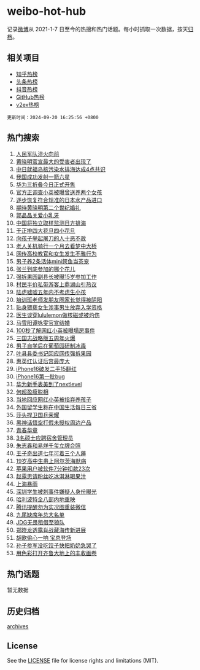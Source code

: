 # weibo-hot-hub

记录[微博](https://www.weibo.com)从 2021-1-7 日至今的热搜和热门话题。每小时抓取一次数据，按天[归档](archives)。

## 相关项目

- [知乎热榜](https://github.com/snaildev/zhihu-hot-hub)
- [头条热榜](https://github.com/snaildev/toutiao-hot-hub)
- [抖音热榜](https://github.com/snaildev/douyin-hot-hub)
- [GitHub热榜](https://github.com/snaildev/github-hot-hub)
- [v2ex热榜](https://github.com/snaildev/v2ex-hot-hub)


`更新时间：2024-09-20 16:25:56 +0800`

## 热门搜索

1. [人民军队淬火向前](https://m.weibo.cn/search?containerid=100103type%3D1%26t%3D10%26q%3D%23%E4%BA%BA%E6%B0%91%E5%86%9B%E9%98%9F%E6%B7%AC%E7%81%AB%E5%90%91%E5%89%8D%23&stream_entry_id=51&isnewpage=1&extparam=seat%3D1%26pos%3D0%26q%3D%2523%25E4%25BA%25BA%25E6%25B0%2591%25E5%2586%259B%25E9%2598%259F%25E6%25B7%25AC%25E7%2581%25AB%25E5%2590%2591%25E5%2589%258D%2523%26cate%3D10103%26dgr%3D0%26c_type%3D51%26filter_type%3Drealtimehot%26stream_entry_id%3D51%26display_time%3D1726820755%26pre_seqid%3D172682075542301235374105)
1. [黄晓明官宣最大的受害者出现了](https://m.weibo.cn/search?containerid=100103type%3D1%26t%3D10%26q%3D%E9%BB%84%E6%99%93%E6%98%8E%E5%AE%98%E5%AE%A3%E6%9C%80%E5%A4%A7%E7%9A%84%E5%8F%97%E5%AE%B3%E8%80%85%E5%87%BA%E7%8E%B0%E4%BA%86&stream_entry_id=31&isnewpage=1&extparam=seat%3D1%26lcate%3D5001%26filter_type%3Drealtimehot%26stream_entry_id%3D31%26c_type%3D31%26band_rank%3D1%26q%3D%25E9%25BB%2584%25E6%2599%2593%25E6%2598%258E%25E5%25AE%2598%25E5%25AE%25A3%25E6%259C%2580%25E5%25A4%25A7%25E7%259A%2584%25E5%258F%2597%25E5%25AE%25B3%25E8%2580%2585%25E5%2587%25BA%25E7%258E%25B0%25E4%25BA%2586%26dgr%3D0%26realpos%3D1%26pos%3D0%26cate%3D5001%26flag%3D2%26display_time%3D1726820755%26pre_seqid%3D172682075542301235374105)
1. [中日就福岛核污染水排海达成4点共识](https://m.weibo.cn/search?containerid=100103type%3D1%26t%3D10%26q%3D%23%E4%B8%AD%E6%97%A5%E5%B0%B1%E7%A6%8F%E5%B2%9B%E6%A0%B8%E6%B1%A1%E6%9F%93%E6%B0%B4%E6%8E%92%E6%B5%B7%E8%BE%BE%E6%88%904%E7%82%B9%E5%85%B1%E8%AF%86%23&stream_entry_id=31&isnewpage=1&extparam=seat%3D1%26lcate%3D5001%26filter_type%3Drealtimehot%26stream_entry_id%3D31%26c_type%3D31%26band_rank%3D2%26q%3D%2523%25E4%25B8%25AD%25E6%2597%25A5%25E5%25B0%25B1%25E7%25A6%258F%25E5%25B2%259B%25E6%25A0%25B8%25E6%25B1%25A1%25E6%259F%2593%25E6%25B0%25B4%25E6%258E%2592%25E6%25B5%25B7%25E8%25BE%25BE%25E6%2588%25904%25E7%2582%25B9%25E5%2585%25B1%25E8%25AF%2586%2523%26dgr%3D0%26realpos%3D2%26pos%3D1%26cate%3D5001%26flag%3D1%26display_time%3D1726820755%26pre_seqid%3D172682075542301235374105)
1. [我国成功发射一箭六星](https://m.weibo.cn/search?containerid=100103type%3D1%26t%3D10%26q%3D%23%E6%88%91%E5%9B%BD%E6%88%90%E5%8A%9F%E5%8F%91%E5%B0%84%E4%B8%80%E7%AE%AD%E5%85%AD%E6%98%9F%23&stream_entry_id=31&isnewpage=1&extparam=seat%3D1%26lcate%3D5001%26filter_type%3Drealtimehot%26stream_entry_id%3D31%26c_type%3D31%26band_rank%3D3%26q%3D%2523%25E6%2588%2591%25E5%259B%25BD%25E6%2588%2590%25E5%258A%259F%25E5%258F%2591%25E5%25B0%2584%25E4%25B8%2580%25E7%25AE%25AD%25E5%2585%25AD%25E6%2598%259F%2523%26dgr%3D0%26realpos%3D3%26pos%3D2%26cate%3D5001%26flag%3D0%26display_time%3D1726820755%26pre_seqid%3D172682075542301235374105)
1. [华为三折叠今日正式开售](https://m.weibo.cn/search?containerid=100103type%3D1%26t%3D10%26q%3D%23%E5%8D%8E%E4%B8%BA%E4%B8%89%E6%8A%98%E5%8F%A0%E4%BB%8A%E6%97%A5%E6%AD%A3%E5%BC%8F%E5%BC%80%E5%94%AE%23&stream_entry_id=31&isnewpage=1&extparam=seat%3D1%26c_type%3D31%26lcate%3D5001%26filter_type%3Drealtimehot%26dgr%3D0%26pos%3D3%26band_rank%3D4%26q%3D%2523%25E5%258D%258E%25E4%25B8%25BA%25E4%25B8%2589%25E6%258A%2598%25E5%258F%25A0%25E4%25BB%258A%25E6%2597%25A5%25E6%25AD%25A3%25E5%25BC%258F%25E5%25BC%2580%25E5%2594%25AE%2523%26cate%3D5001%26is_ad_pos%3D1%26adid%3D255864%26topic_ad%3D1%26stream_entry_id%3D31%26display_time%3D1726820755%26pre_seqid%3D172682075542301235374105)
1. [官方正调查小英被曝曾送养两个女孩](https://m.weibo.cn/search?containerid=100103type%3D1%26t%3D10%26q%3D%23%E5%AE%98%E6%96%B9%E6%AD%A3%E8%B0%83%E6%9F%A5%E5%B0%8F%E8%8B%B1%E8%A2%AB%E6%9B%9D%E6%9B%BE%E9%80%81%E5%85%BB%E4%B8%A4%E4%B8%AA%E5%A5%B3%E5%AD%A9%23&stream_entry_id=31&isnewpage=1&extparam=seat%3D1%26lcate%3D5001%26filter_type%3Drealtimehot%26stream_entry_id%3D31%26c_type%3D31%26band_rank%3D4%26q%3D%2523%25E5%25AE%2598%25E6%2596%25B9%25E6%25AD%25A3%25E8%25B0%2583%25E6%259F%25A5%25E5%25B0%258F%25E8%258B%25B1%25E8%25A2%25AB%25E6%259B%259D%25E6%259B%25BE%25E9%2580%2581%25E5%2585%25BB%25E4%25B8%25A4%25E4%25B8%25AA%25E5%25A5%25B3%25E5%25AD%25A9%2523%26dgr%3D0%26realpos%3D4%26pos%3D4%26cate%3D5001%26flag%3D1%26display_time%3D1726820755%26pre_seqid%3D172682075542301235374105)
1. [逐步恢复符合规准的日本水产品进口](https://m.weibo.cn/search?containerid=100103type%3D1%26t%3D10%26q%3D%23%E9%80%90%E6%AD%A5%E6%81%A2%E5%A4%8D%E7%AC%A6%E5%90%88%E8%A7%84%E5%87%86%E7%9A%84%E6%97%A5%E6%9C%AC%E6%B0%B4%E4%BA%A7%E5%93%81%E8%BF%9B%E5%8F%A3%23&stream_entry_id=31&isnewpage=1&extparam=seat%3D1%26lcate%3D5001%26filter_type%3Drealtimehot%26stream_entry_id%3D31%26c_type%3D31%26band_rank%3D5%26q%3D%2523%25E9%2580%2590%25E6%25AD%25A5%25E6%2581%25A2%25E5%25A4%258D%25E7%25AC%25A6%25E5%2590%2588%25E8%25A7%2584%25E5%2587%2586%25E7%259A%2584%25E6%2597%25A5%25E6%259C%25AC%25E6%25B0%25B4%25E4%25BA%25A7%25E5%2593%2581%25E8%25BF%259B%25E5%258F%25A3%2523%26dgr%3D0%26realpos%3D5%26pos%3D5%26cate%3D5001%26flag%3D1%26display_time%3D1726820755%26pre_seqid%3D172682075542301235374105)
1. [期待黄晓明第二个世纪婚礼](https://m.weibo.cn/search?containerid=100103type%3D1%26t%3D10%26q%3D%E6%9C%9F%E5%BE%85%E9%BB%84%E6%99%93%E6%98%8E%E7%AC%AC%E4%BA%8C%E4%B8%AA%E4%B8%96%E7%BA%AA%E5%A9%9A%E7%A4%BC&stream_entry_id=31&isnewpage=1&extparam=seat%3D1%26lcate%3D5001%26filter_type%3Drealtimehot%26stream_entry_id%3D31%26c_type%3D31%26band_rank%3D6%26q%3D%25E6%259C%259F%25E5%25BE%2585%25E9%25BB%2584%25E6%2599%2593%25E6%2598%258E%25E7%25AC%25AC%25E4%25BA%258C%25E4%25B8%25AA%25E4%25B8%2596%25E7%25BA%25AA%25E5%25A9%259A%25E7%25A4%25BC%26dgr%3D0%26realpos%3D6%26pos%3D6%26cate%3D5001%26flag%3D2%26display_time%3D1726820755%26pre_seqid%3D172682075542301235374105)
1. [郭晶晶关爱小乳牙](https://m.weibo.cn/search?containerid=100103type%3D1%26t%3D10%26q%3D%23%E9%83%AD%E6%99%B6%E6%99%B6%E5%85%B3%E7%88%B1%E5%B0%8F%E4%B9%B3%E7%89%99%23&stream_entry_id=31&isnewpage=1&extparam=seat%3D1%26c_type%3D31%26lcate%3D5001%26filter_type%3Drealtimehot%26dgr%3D0%26pos%3D7%26band_rank%3D7%26q%3D%2523%25E9%2583%25AD%25E6%2599%25B6%25E6%2599%25B6%25E5%2585%25B3%25E7%2588%25B1%25E5%25B0%258F%25E4%25B9%25B3%25E7%2589%2599%2523%26cate%3D5001%26is_ad_pos%3D1%26adid%3D255869%26topic_ad%3D1%26stream_entry_id%3D31%26display_time%3D1726820755%26pre_seqid%3D172682075542301235374105)
1. [中国将独立取样监测日方排海](https://m.weibo.cn/search?containerid=100103type%3D1%26t%3D10%26q%3D%23%E4%B8%AD%E5%9B%BD%E5%B0%86%E7%8B%AC%E7%AB%8B%E5%8F%96%E6%A0%B7%E7%9B%91%E6%B5%8B%E6%97%A5%E6%96%B9%E6%8E%92%E6%B5%B7%23&stream_entry_id=31&isnewpage=1&extparam=seat%3D1%26lcate%3D5001%26filter_type%3Drealtimehot%26stream_entry_id%3D31%26c_type%3D31%26band_rank%3D7%26q%3D%2523%25E4%25B8%25AD%25E5%259B%25BD%25E5%25B0%2586%25E7%258B%25AC%25E7%25AB%258B%25E5%258F%2596%25E6%25A0%25B7%25E7%259B%2591%25E6%25B5%258B%25E6%2597%25A5%25E6%2596%25B9%25E6%258E%2592%25E6%25B5%25B7%2523%26dgr%3D0%26realpos%3D7%26pos%3D8%26cate%3D5001%26flag%3D1%26display_time%3D1726820755%26pre_seqid%3D172682075542301235374105)
1. [于正排四大花旦四小花旦](https://m.weibo.cn/search?containerid=100103type%3D1%26t%3D10%26q%3D%23%E4%BA%8E%E6%AD%A3%E6%8E%92%E5%9B%9B%E5%A4%A7%E8%8A%B1%E6%97%A6%E5%9B%9B%E5%B0%8F%E8%8A%B1%E6%97%A6%23&stream_entry_id=31&isnewpage=1&extparam=seat%3D1%26lcate%3D5001%26filter_type%3Drealtimehot%26stream_entry_id%3D31%26c_type%3D31%26band_rank%3D8%26q%3D%2523%25E4%25BA%258E%25E6%25AD%25A3%25E6%258E%2592%25E5%259B%259B%25E5%25A4%25A7%25E8%258A%25B1%25E6%2597%25A6%25E5%259B%259B%25E5%25B0%258F%25E8%258A%25B1%25E6%2597%25A6%2523%26dgr%3D0%26realpos%3D8%26pos%3D9%26cate%3D5001%26flag%3D1%26display_time%3D1726820755%26pre_seqid%3D172682075542301235374105)
1. [向孩子举起屠刀的人十恶不赦](https://m.weibo.cn/search?containerid=100103type%3D1%26t%3D10%26q%3D%23%E5%90%91%E5%AD%A9%E5%AD%90%E4%B8%BE%E8%B5%B7%E5%B1%A0%E5%88%80%E7%9A%84%E4%BA%BA%E5%8D%81%E6%81%B6%E4%B8%8D%E8%B5%A6%23&stream_entry_id=31&isnewpage=1&extparam=seat%3D1%26lcate%3D5001%26filter_type%3Drealtimehot%26stream_entry_id%3D31%26c_type%3D31%26band_rank%3D9%26q%3D%2523%25E5%2590%2591%25E5%25AD%25A9%25E5%25AD%2590%25E4%25B8%25BE%25E8%25B5%25B7%25E5%25B1%25A0%25E5%2588%2580%25E7%259A%2584%25E4%25BA%25BA%25E5%258D%2581%25E6%2581%25B6%25E4%25B8%258D%25E8%25B5%25A6%2523%26dgr%3D0%26realpos%3D9%26pos%3D10%26cate%3D5001%26flag%3D0%26display_time%3D1726820755%26pre_seqid%3D172682075542301235374105)
1. [老人关机骑行一个月去看梦中大桥](https://m.weibo.cn/search?containerid=100103type%3D1%26t%3D10%26q%3D%23%E8%80%81%E4%BA%BA%E5%85%B3%E6%9C%BA%E9%AA%91%E8%A1%8C%E4%B8%80%E4%B8%AA%E6%9C%88%E5%8E%BB%E7%9C%8B%E6%A2%A6%E4%B8%AD%E5%A4%A7%E6%A1%A5%23&stream_entry_id=31&isnewpage=1&extparam=seat%3D1%26lcate%3D5001%26filter_type%3Drealtimehot%26stream_entry_id%3D31%26c_type%3D31%26band_rank%3D10%26q%3D%2523%25E8%2580%2581%25E4%25BA%25BA%25E5%2585%25B3%25E6%259C%25BA%25E9%25AA%2591%25E8%25A1%258C%25E4%25B8%2580%25E4%25B8%25AA%25E6%259C%2588%25E5%258E%25BB%25E7%259C%258B%25E6%25A2%25A6%25E4%25B8%25AD%25E5%25A4%25A7%25E6%25A1%25A5%2523%26dgr%3D0%26realpos%3D10%26pos%3D11%26cate%3D5001%26flag%3D1%26display_time%3D1726820755%26pre_seqid%3D172682075542301235374105)
1. [网传高校教官和女生发生不雅行为](https://m.weibo.cn/search?containerid=100103type%3D1%26t%3D10%26q%3D%23%E7%BD%91%E4%BC%A0%E9%AB%98%E6%A0%A1%E6%95%99%E5%AE%98%E5%92%8C%E5%A5%B3%E7%94%9F%E5%8F%91%E7%94%9F%E4%B8%8D%E9%9B%85%E8%A1%8C%E4%B8%BA%23&stream_entry_id=31&isnewpage=1&extparam=seat%3D1%26lcate%3D5001%26filter_type%3Drealtimehot%26stream_entry_id%3D31%26c_type%3D31%26band_rank%3D11%26q%3D%2523%25E7%25BD%2591%25E4%25BC%25A0%25E9%25AB%2598%25E6%25A0%25A1%25E6%2595%2599%25E5%25AE%2598%25E5%2592%258C%25E5%25A5%25B3%25E7%2594%259F%25E5%258F%2591%25E7%2594%259F%25E4%25B8%258D%25E9%259B%2585%25E8%25A1%258C%25E4%25B8%25BA%2523%26dgr%3D0%26realpos%3D11%26pos%3D12%26cate%3D5001%26flag%3D0%26display_time%3D1726820755%26pre_seqid%3D172682075542301235374105)
1. [男子养2条活体mini鳄鱼当茶宠](https://m.weibo.cn/search?containerid=100103type%3D1%26t%3D10%26q%3D%23%E7%94%B7%E5%AD%90%E5%85%BB2%E6%9D%A1%E6%B4%BB%E4%BD%93mini%E9%B3%84%E9%B1%BC%E5%BD%93%E8%8C%B6%E5%AE%A0%23&stream_entry_id=31&isnewpage=1&extparam=seat%3D1%26lcate%3D5001%26filter_type%3Drealtimehot%26stream_entry_id%3D31%26c_type%3D31%26band_rank%3D12%26q%3D%2523%25E7%2594%25B7%25E5%25AD%2590%25E5%2585%25BB2%25E6%259D%25A1%25E6%25B4%25BB%25E4%25BD%2593mini%25E9%25B3%2584%25E9%25B1%25BC%25E5%25BD%2593%25E8%258C%25B6%25E5%25AE%25A0%2523%26dgr%3D0%26realpos%3D12%26pos%3D13%26cate%3D5001%26flag%3D0%26display_time%3D1726820755%26pre_seqid%3D172682075542301235374105)
1. [张兰到底参加的哪个花儿](https://m.weibo.cn/search?containerid=100103type%3D1%26t%3D10%26q%3D%E5%BC%A0%E5%85%B0%E5%88%B0%E5%BA%95%E5%8F%82%E5%8A%A0%E7%9A%84%E5%93%AA%E4%B8%AA%E8%8A%B1%E5%84%BF&stream_entry_id=31&isnewpage=1&extparam=seat%3D1%26lcate%3D5001%26filter_type%3Drealtimehot%26stream_entry_id%3D31%26c_type%3D31%26band_rank%3D13%26q%3D%25E5%25BC%25A0%25E5%2585%25B0%25E5%2588%25B0%25E5%25BA%2595%25E5%258F%2582%25E5%258A%25A0%25E7%259A%2584%25E5%2593%25AA%25E4%25B8%25AA%25E8%258A%25B1%25E5%2584%25BF%26dgr%3D0%26realpos%3D13%26pos%3D14%26cate%3D5001%26flag%3D1%26display_time%3D1726820755%26pre_seqid%3D172682075542301235374105)
1. [强拆果园副县长被曝15岁参加工作](https://m.weibo.cn/search?containerid=100103type%3D1%26t%3D10%26q%3D%23%E5%BC%BA%E6%8B%86%E6%9E%9C%E5%9B%AD%E5%89%AF%E5%8E%BF%E9%95%BF%E8%A2%AB%E6%9B%9D15%E5%B2%81%E5%8F%82%E5%8A%A0%E5%B7%A5%E4%BD%9C%23&stream_entry_id=31&isnewpage=1&extparam=seat%3D1%26lcate%3D5001%26filter_type%3Drealtimehot%26stream_entry_id%3D31%26c_type%3D31%26band_rank%3D14%26q%3D%2523%25E5%25BC%25BA%25E6%258B%2586%25E6%259E%259C%25E5%259B%25AD%25E5%2589%25AF%25E5%258E%25BF%25E9%2595%25BF%25E8%25A2%25AB%25E6%259B%259D15%25E5%25B2%2581%25E5%258F%2582%25E5%258A%25A0%25E5%25B7%25A5%25E4%25BD%259C%2523%26dgr%3D0%26realpos%3D14%26pos%3D15%26cate%3D5001%26flag%3D0%26display_time%3D1726820755%26pre_seqid%3D172682075542301235374105)
1. [村民半价私带游客上鼎湖山引热议](https://m.weibo.cn/search?containerid=100103type%3D1%26t%3D10%26q%3D%23%E6%9D%91%E6%B0%91%E5%8D%8A%E4%BB%B7%E7%A7%81%E5%B8%A6%E6%B8%B8%E5%AE%A2%E4%B8%8A%E9%BC%8E%E6%B9%96%E5%B1%B1%E5%BC%95%E7%83%AD%E8%AE%AE%23&stream_entry_id=31&isnewpage=1&extparam=seat%3D1%26lcate%3D5001%26filter_type%3Drealtimehot%26stream_entry_id%3D31%26c_type%3D31%26band_rank%3D15%26q%3D%2523%25E6%259D%2591%25E6%25B0%2591%25E5%258D%258A%25E4%25BB%25B7%25E7%25A7%2581%25E5%25B8%25A6%25E6%25B8%25B8%25E5%25AE%25A2%25E4%25B8%258A%25E9%25BC%258E%25E6%25B9%2596%25E5%25B1%25B1%25E5%25BC%2595%25E7%2583%25AD%25E8%25AE%25AE%2523%26dgr%3D0%26realpos%3D15%26pos%3D16%26cate%3D5001%26flag%3D1%26display_time%3D1726820755%26pre_seqid%3D172682075542301235374105)
1. [陆虎嘘嘘五年内不考虑生小孩](https://m.weibo.cn/search?containerid=100103type%3D1%26t%3D10%26q%3D%E9%99%86%E8%99%8E%E5%98%98%E5%98%98%E4%BA%94%E5%B9%B4%E5%86%85%E4%B8%8D%E8%80%83%E8%99%91%E7%94%9F%E5%B0%8F%E5%AD%A9&stream_entry_id=31&isnewpage=1&extparam=seat%3D1%26lcate%3D5001%26filter_type%3Drealtimehot%26stream_entry_id%3D31%26c_type%3D31%26band_rank%3D16%26q%3D%25E9%2599%2586%25E8%2599%258E%25E5%2598%2598%25E5%2598%2598%25E4%25BA%2594%25E5%25B9%25B4%25E5%2586%2585%25E4%25B8%258D%25E8%2580%2583%25E8%2599%2591%25E7%2594%259F%25E5%25B0%258F%25E5%25AD%25A9%26dgr%3D0%26realpos%3D16%26pos%3D17%26cate%3D5001%26flag%3D0%26display_time%3D1726820755%26pre_seqid%3D172682075542301235374105)
1. [培训班老师发朋友圈家长觉得被阴阳](https://m.weibo.cn/search?containerid=100103type%3D1%26t%3D10%26q%3D%23%E5%9F%B9%E8%AE%AD%E7%8F%AD%E8%80%81%E5%B8%88%E5%8F%91%E6%9C%8B%E5%8F%8B%E5%9C%88%E5%AE%B6%E9%95%BF%E8%A7%89%E5%BE%97%E8%A2%AB%E9%98%B4%E9%98%B3%23&stream_entry_id=31&isnewpage=1&extparam=seat%3D1%26lcate%3D5001%26filter_type%3Drealtimehot%26stream_entry_id%3D31%26c_type%3D31%26band_rank%3D17%26q%3D%2523%25E5%259F%25B9%25E8%25AE%25AD%25E7%258F%25AD%25E8%2580%2581%25E5%25B8%2588%25E5%258F%2591%25E6%259C%258B%25E5%258F%258B%25E5%259C%2588%25E5%25AE%25B6%25E9%2595%25BF%25E8%25A7%2589%25E5%25BE%2597%25E8%25A2%25AB%25E9%2598%25B4%25E9%2598%25B3%2523%26dgr%3D0%26realpos%3D17%26pos%3D18%26cate%3D5001%26flag%3D0%26display_time%3D1726820755%26pre_seqid%3D172682075542301235374105)
1. [贴身猥亵女生涉事男生放弃入学资格](https://m.weibo.cn/search?containerid=100103type%3D1%26t%3D10%26q%3D%23%E8%B4%B4%E8%BA%AB%E7%8C%A5%E4%BA%B5%E5%A5%B3%E7%94%9F%E6%B6%89%E4%BA%8B%E7%94%B7%E7%94%9F%E6%94%BE%E5%BC%83%E5%85%A5%E5%AD%A6%E8%B5%84%E6%A0%BC%23&stream_entry_id=31&isnewpage=1&extparam=seat%3D1%26lcate%3D5001%26filter_type%3Drealtimehot%26stream_entry_id%3D31%26c_type%3D31%26band_rank%3D18%26q%3D%2523%25E8%25B4%25B4%25E8%25BA%25AB%25E7%258C%25A5%25E4%25BA%25B5%25E5%25A5%25B3%25E7%2594%259F%25E6%25B6%2589%25E4%25BA%258B%25E7%2594%25B7%25E7%2594%259F%25E6%2594%25BE%25E5%25BC%2583%25E5%2585%25A5%25E5%25AD%25A6%25E8%25B5%2584%25E6%25A0%25BC%2523%26dgr%3D0%26realpos%3D18%26pos%3D19%26cate%3D5001%26flag%3D1%26display_time%3D1726820755%26pre_seqid%3D172682075542301235374105)
1. [医生谈穿lululemon做核磁或被灼伤](https://m.weibo.cn/search?containerid=100103type%3D1%26t%3D10%26q%3D%23%E5%8C%BB%E7%94%9F%E8%B0%88%E7%A9%BFlululemon%E5%81%9A%E6%A0%B8%E7%A3%81%E6%88%96%E8%A2%AB%E7%81%BC%E4%BC%A4%23&stream_entry_id=31&isnewpage=1&extparam=seat%3D1%26lcate%3D5001%26filter_type%3Drealtimehot%26stream_entry_id%3D31%26c_type%3D31%26band_rank%3D19%26q%3D%2523%25E5%258C%25BB%25E7%2594%259F%25E8%25B0%2588%25E7%25A9%25BFlululemon%25E5%2581%259A%25E6%25A0%25B8%25E7%25A3%2581%25E6%2588%2596%25E8%25A2%25AB%25E7%2581%25BC%25E4%25BC%25A4%2523%26dgr%3D0%26realpos%3D19%26pos%3D20%26cate%3D5001%26flag%3D1%26display_time%3D1726820755%26pre_seqid%3D172682075542301235374105)
1. [马雪阳谭咏雯官宣结婚](https://m.weibo.cn/search?containerid=100103type%3D1%26t%3D10%26q%3D%23%E9%A9%AC%E9%9B%AA%E9%98%B3%E8%B0%AD%E5%92%8F%E9%9B%AF%E5%AE%98%E5%AE%A3%E7%BB%93%E5%A9%9A%23&stream_entry_id=31&isnewpage=1&extparam=seat%3D1%26lcate%3D5001%26filter_type%3Drealtimehot%26stream_entry_id%3D31%26c_type%3D31%26band_rank%3D20%26q%3D%2523%25E9%25A9%25AC%25E9%259B%25AA%25E9%2598%25B3%25E8%25B0%25AD%25E5%2592%258F%25E9%259B%25AF%25E5%25AE%2598%25E5%25AE%25A3%25E7%25BB%2593%25E5%25A9%259A%2523%26dgr%3D0%26realpos%3D20%26pos%3D21%26cate%3D5001%26flag%3D0%26display_time%3D1726820755%26pre_seqid%3D172682075542301235374105)
1. [100秒了解网红小英被曝塌房事件](https://m.weibo.cn/search?containerid=100103type%3D1%26t%3D10%26q%3D%23100%E7%A7%92%E4%BA%86%E8%A7%A3%E7%BD%91%E7%BA%A2%E5%B0%8F%E8%8B%B1%E8%A2%AB%E6%9B%9D%E5%A1%8C%E6%88%BF%E4%BA%8B%E4%BB%B6%23&stream_entry_id=31&isnewpage=1&extparam=seat%3D1%26lcate%3D5001%26filter_type%3Drealtimehot%26stream_entry_id%3D31%26c_type%3D31%26band_rank%3D21%26q%3D%2523100%25E7%25A7%2592%25E4%25BA%2586%25E8%25A7%25A3%25E7%25BD%2591%25E7%25BA%25A2%25E5%25B0%258F%25E8%258B%25B1%25E8%25A2%25AB%25E6%259B%259D%25E5%25A1%258C%25E6%2588%25BF%25E4%25BA%258B%25E4%25BB%25B6%2523%26dgr%3D0%26realpos%3D21%26pos%3D22%26cate%3D5001%26flag%3D0%26display_time%3D1726820755%26pre_seqid%3D172682075542301235374105)
1. [三国志战略版五周年火爆](https://m.weibo.cn/search?containerid=100103type%3D1%26t%3D10%26q%3D%23%E4%B8%89%E5%9B%BD%E5%BF%97%E6%88%98%E7%95%A5%E7%89%88%E4%BA%94%E5%91%A8%E5%B9%B4%E7%81%AB%E7%88%86%23&stream_entry_id=31&isnewpage=1&extparam=seat%3D1%26stream_entry_id%3D31%26lcate%3D5001%26filter_type%3Drealtimehot%26realpos%3D22%26c_type%3D31%26band_rank%3D22%26q%3D%2523%25E4%25B8%2589%25E5%259B%25BD%25E5%25BF%2597%25E6%2588%2598%25E7%2595%25A5%25E7%2589%2588%25E4%25BA%2594%25E5%2591%25A8%25E5%25B9%25B4%25E7%2581%25AB%25E7%2588%2586%2523%26dgr%3D0%26pos%3D23%26adid%3D255347%26cate%3D5001%26flag%3D0%26display_time%3D1726820755%26pre_seqid%3D172682075542301235374105)
1. [男子自学后在葡萄园研制冰毒](https://m.weibo.cn/search?containerid=100103type%3D1%26t%3D10%26q%3D%23%E7%94%B7%E5%AD%90%E8%87%AA%E5%AD%A6%E5%90%8E%E5%9C%A8%E8%91%A1%E8%90%84%E5%9B%AD%E7%A0%94%E5%88%B6%E5%86%B0%E6%AF%92%23&stream_entry_id=31&isnewpage=1&extparam=seat%3D1%26lcate%3D5001%26filter_type%3Drealtimehot%26stream_entry_id%3D31%26c_type%3D31%26band_rank%3D23%26q%3D%2523%25E7%2594%25B7%25E5%25AD%2590%25E8%2587%25AA%25E5%25AD%25A6%25E5%2590%258E%25E5%259C%25A8%25E8%2591%25A1%25E8%2590%2584%25E5%259B%25AD%25E7%25A0%2594%25E5%2588%25B6%25E5%2586%25B0%25E6%25AF%2592%2523%26dgr%3D0%26realpos%3D23%26pos%3D24%26cate%3D5001%26flag%3D0%26display_time%3D1726820755%26pre_seqid%3D172682075542301235374105)
1. [叶县县委书记回应网传强拆果园](https://m.weibo.cn/search?containerid=100103type%3D1%26t%3D10%26q%3D%23%E5%8F%B6%E5%8E%BF%E5%8E%BF%E5%A7%94%E4%B9%A6%E8%AE%B0%E5%9B%9E%E5%BA%94%E7%BD%91%E4%BC%A0%E5%BC%BA%E6%8B%86%E6%9E%9C%E5%9B%AD%23&stream_entry_id=31&isnewpage=1&extparam=seat%3D1%26lcate%3D5001%26filter_type%3Drealtimehot%26stream_entry_id%3D31%26c_type%3D31%26band_rank%3D24%26q%3D%2523%25E5%258F%25B6%25E5%258E%25BF%25E5%258E%25BF%25E5%25A7%2594%25E4%25B9%25A6%25E8%25AE%25B0%25E5%259B%259E%25E5%25BA%2594%25E7%25BD%2591%25E4%25BC%25A0%25E5%25BC%25BA%25E6%258B%2586%25E6%259E%259C%25E5%259B%25AD%2523%26dgr%3D0%26realpos%3D24%26pos%3D25%26cate%3D5001%26flag%3D1%26display_time%3D1726820755%26pre_seqid%3D172682075542301235374105)
1. [惠英红认证后宫最庞大](https://m.weibo.cn/search?containerid=100103type%3D1%26t%3D10%26q%3D%23%E6%83%A0%E8%8B%B1%E7%BA%A2%E8%AE%A4%E8%AF%81%E5%90%8E%E5%AE%AB%E6%9C%80%E5%BA%9E%E5%A4%A7%23&stream_entry_id=31&isnewpage=1&extparam=seat%3D1%26lcate%3D5001%26filter_type%3Drealtimehot%26stream_entry_id%3D31%26c_type%3D31%26band_rank%3D25%26q%3D%2523%25E6%2583%25A0%25E8%258B%25B1%25E7%25BA%25A2%25E8%25AE%25A4%25E8%25AF%2581%25E5%2590%258E%25E5%25AE%25AB%25E6%259C%2580%25E5%25BA%259E%25E5%25A4%25A7%2523%26dgr%3D0%26realpos%3D25%26pos%3D26%26cate%3D5001%26flag%3D1%26display_time%3D1726820755%26pre_seqid%3D172682075542301235374105)
1. [iPhone16破发二手15翻红](https://m.weibo.cn/search?containerid=100103type%3D1%26t%3D10%26q%3D%23iPhone16%E7%A0%B4%E5%8F%91%E4%BA%8C%E6%89%8B15%E7%BF%BB%E7%BA%A2%23&stream_entry_id=31&isnewpage=1&extparam=seat%3D1%26lcate%3D5001%26filter_type%3Drealtimehot%26stream_entry_id%3D31%26c_type%3D31%26band_rank%3D26%26q%3D%2523iPhone16%25E7%25A0%25B4%25E5%258F%2591%25E4%25BA%258C%25E6%2589%258B15%25E7%25BF%25BB%25E7%25BA%25A2%2523%26dgr%3D0%26realpos%3D26%26pos%3D27%26cate%3D5001%26flag%3D1%26display_time%3D1726820755%26pre_seqid%3D172682075542301235374105)
1. [iPhone16第一批bug](https://m.weibo.cn/search?containerid=100103type%3D1%26t%3D10%26q%3D%23iPhone16%E7%AC%AC%E4%B8%80%E6%89%B9bug%23&stream_entry_id=31&isnewpage=1&extparam=seat%3D1%26lcate%3D5001%26filter_type%3Drealtimehot%26stream_entry_id%3D31%26c_type%3D31%26band_rank%3D27%26q%3D%2523iPhone16%25E7%25AC%25AC%25E4%25B8%2580%25E6%2589%25B9bug%2523%26dgr%3D0%26realpos%3D27%26pos%3D28%26cate%3D5001%26flag%3D1%26display_time%3D1726820755%26pre_seqid%3D172682075542301235374105)
1. [华为新手表美到了nextlevel](https://m.weibo.cn/search?containerid=100103type%3D1%26t%3D10%26q%3D%23%E5%8D%8E%E4%B8%BA%E6%96%B0%E6%89%8B%E8%A1%A8%E7%BE%8E%E5%88%B0%E4%BA%86nextlevel%23&stream_entry_id=31&isnewpage=1&extparam=seat%3D1%26stream_entry_id%3D31%26lcate%3D5001%26filter_type%3Drealtimehot%26realpos%3D28%26c_type%3D31%26band_rank%3D28%26q%3D%2523%25E5%258D%258E%25E4%25B8%25BA%25E6%2596%25B0%25E6%2589%258B%25E8%25A1%25A8%25E7%25BE%258E%25E5%2588%25B0%25E4%25BA%2586nextlevel%2523%26dgr%3D0%26pos%3D29%26adid%3D255844%26cate%3D5001%26flag%3D0%26display_time%3D1726820755%26pre_seqid%3D172682075542301235374105)
1. [何超盈瘦脱相](https://m.weibo.cn/search?containerid=100103type%3D1%26t%3D10%26q%3D%23%E4%BD%95%E8%B6%85%E7%9B%88%E7%98%A6%E8%84%B1%E7%9B%B8%23&stream_entry_id=31&isnewpage=1&extparam=seat%3D1%26lcate%3D5001%26filter_type%3Drealtimehot%26stream_entry_id%3D31%26c_type%3D31%26band_rank%3D29%26q%3D%2523%25E4%25BD%2595%25E8%25B6%2585%25E7%259B%2588%25E7%2598%25A6%25E8%2584%25B1%25E7%259B%25B8%2523%26dgr%3D0%26realpos%3D29%26pos%3D30%26cate%3D5001%26flag%3D0%26display_time%3D1726820755%26pre_seqid%3D172682075542301235374105)
1. [当地回应网红小英被指弃养孩子](https://m.weibo.cn/search?containerid=100103type%3D1%26t%3D10%26q%3D%23%E5%BD%93%E5%9C%B0%E5%9B%9E%E5%BA%94%E7%BD%91%E7%BA%A2%E5%B0%8F%E8%8B%B1%E8%A2%AB%E6%8C%87%E5%BC%83%E5%85%BB%E5%AD%A9%E5%AD%90%23&stream_entry_id=31&isnewpage=1&extparam=seat%3D1%26lcate%3D5001%26filter_type%3Drealtimehot%26stream_entry_id%3D31%26c_type%3D31%26band_rank%3D30%26q%3D%2523%25E5%25BD%2593%25E5%259C%25B0%25E5%259B%259E%25E5%25BA%2594%25E7%25BD%2591%25E7%25BA%25A2%25E5%25B0%258F%25E8%258B%25B1%25E8%25A2%25AB%25E6%258C%2587%25E5%25BC%2583%25E5%2585%25BB%25E5%25AD%25A9%25E5%25AD%2590%2523%26dgr%3D0%26realpos%3D30%26pos%3D31%26cate%3D5001%26flag%3D1%26display_time%3D1726820755%26pre_seqid%3D172682075542301235374105)
1. [外国留学生称在中国生活每日三省](https://m.weibo.cn/search?containerid=100103type%3D1%26t%3D10%26q%3D%23%E5%A4%96%E5%9B%BD%E7%95%99%E5%AD%A6%E7%94%9F%E7%A7%B0%E5%9C%A8%E4%B8%AD%E5%9B%BD%E7%94%9F%E6%B4%BB%E6%AF%8F%E6%97%A5%E4%B8%89%E7%9C%81%23&stream_entry_id=31&isnewpage=1&extparam=seat%3D1%26lcate%3D5001%26filter_type%3Drealtimehot%26stream_entry_id%3D31%26c_type%3D31%26band_rank%3D31%26q%3D%2523%25E5%25A4%2596%25E5%259B%25BD%25E7%2595%2599%25E5%25AD%25A6%25E7%2594%259F%25E7%25A7%25B0%25E5%259C%25A8%25E4%25B8%25AD%25E5%259B%25BD%25E7%2594%259F%25E6%25B4%25BB%25E6%25AF%258F%25E6%2597%25A5%25E4%25B8%2589%25E7%259C%2581%2523%26dgr%3D0%26realpos%3D31%26pos%3D32%26cate%3D5001%26flag%3D1%26display_time%3D1726820755%26pre_seqid%3D172682075542301235374105)
1. [莎头捍卫国乒荣耀](https://m.weibo.cn/search?containerid=100103type%3D1%26t%3D10%26q%3D%23%E8%8E%8E%E5%A4%B4%E6%8D%8D%E5%8D%AB%E5%9B%BD%E4%B9%92%E8%8D%A3%E8%80%80%23&stream_entry_id=31&isnewpage=1&extparam=seat%3D1%26lcate%3D5001%26filter_type%3Drealtimehot%26stream_entry_id%3D31%26c_type%3D31%26band_rank%3D32%26q%3D%2523%25E8%258E%258E%25E5%25A4%25B4%25E6%258D%258D%25E5%258D%25AB%25E5%259B%25BD%25E4%25B9%2592%25E8%258D%25A3%25E8%2580%2580%2523%26dgr%3D0%26realpos%3D32%26pos%3D33%26cate%3D5001%26flag%3D0%26display_time%3D1726820755%26pre_seqid%3D172682075542301235374105)
1. [黑神话悟空打假未授权周边产品](https://m.weibo.cn/search?containerid=100103type%3D1%26t%3D10%26q%3D%23%E9%BB%91%E7%A5%9E%E8%AF%9D%E6%82%9F%E7%A9%BA%E6%89%93%E5%81%87%E6%9C%AA%E6%8E%88%E6%9D%83%E5%91%A8%E8%BE%B9%E4%BA%A7%E5%93%81%23&stream_entry_id=31&isnewpage=1&extparam=seat%3D1%26lcate%3D5001%26filter_type%3Drealtimehot%26stream_entry_id%3D31%26c_type%3D31%26band_rank%3D33%26q%3D%2523%25E9%25BB%2591%25E7%25A5%259E%25E8%25AF%259D%25E6%2582%259F%25E7%25A9%25BA%25E6%2589%2593%25E5%2581%2587%25E6%259C%25AA%25E6%258E%2588%25E6%259D%2583%25E5%2591%25A8%25E8%25BE%25B9%25E4%25BA%25A7%25E5%2593%2581%2523%26dgr%3D0%26realpos%3D33%26pos%3D34%26cate%3D5001%26flag%3D1%26display_time%3D1726820755%26pre_seqid%3D172682075542301235374105)
1. [青春华章](https://m.weibo.cn/search?containerid=100103type%3D1%26t%3D10%26q%3D%23%E9%9D%92%E6%98%A5%E5%8D%8E%E7%AB%A0%23&stream_entry_id=31&isnewpage=1&extparam=seat%3D1%26lcate%3D5001%26filter_type%3Drealtimehot%26stream_entry_id%3D31%26c_type%3D31%26band_rank%3D34%26q%3D%2523%25E9%259D%2592%25E6%2598%25A5%25E5%258D%258E%25E7%25AB%25A0%2523%26dgr%3D0%26realpos%3D34%26pos%3D35%26cate%3D5001%26flag%3D1%26display_time%3D1726820755%26pre_seqid%3D172682075542301235374105)
1. [3名硕士应聘宿舍管理员](https://m.weibo.cn/search?containerid=100103type%3D1%26t%3D10%26q%3D%233%E5%90%8D%E7%A1%95%E5%A3%AB%E5%BA%94%E8%81%98%E5%AE%BF%E8%88%8D%E7%AE%A1%E7%90%86%E5%91%98%23&stream_entry_id=31&isnewpage=1&extparam=seat%3D1%26lcate%3D5001%26filter_type%3Drealtimehot%26stream_entry_id%3D31%26c_type%3D31%26band_rank%3D35%26q%3D%25233%25E5%2590%258D%25E7%25A1%2595%25E5%25A3%25AB%25E5%25BA%2594%25E8%2581%2598%25E5%25AE%25BF%25E8%2588%258D%25E7%25AE%25A1%25E7%2590%2586%25E5%2591%2598%2523%26dgr%3D0%26realpos%3D35%26pos%3D36%26cate%3D5001%26flag%3D1%26display_time%3D1726820755%26pre_seqid%3D172682075542301235374105)
1. [朱志鑫和易烊千玺立牌合照](https://m.weibo.cn/search?containerid=100103type%3D1%26t%3D10%26q%3D%23%E6%9C%B1%E5%BF%97%E9%91%AB%E5%92%8C%E6%98%93%E7%83%8A%E5%8D%83%E7%8E%BA%E7%AB%8B%E7%89%8C%E5%90%88%E7%85%A7%23&stream_entry_id=31&isnewpage=1&extparam=seat%3D1%26lcate%3D5001%26filter_type%3Drealtimehot%26stream_entry_id%3D31%26c_type%3D31%26band_rank%3D36%26q%3D%2523%25E6%259C%25B1%25E5%25BF%2597%25E9%2591%25AB%25E5%2592%258C%25E6%2598%2593%25E7%2583%258A%25E5%258D%2583%25E7%258E%25BA%25E7%25AB%258B%25E7%2589%258C%25E5%2590%2588%25E7%2585%25A7%2523%26dgr%3D0%26realpos%3D36%26pos%3D37%26cate%3D5001%26flag%3D0%26display_time%3D1726820755%26pre_seqid%3D172682075542301235374105)
1. [王子奇出道七年可着三个人薅](https://m.weibo.cn/search?containerid=100103type%3D1%26t%3D10%26q%3D%E7%8E%8B%E5%AD%90%E5%A5%87%E5%87%BA%E9%81%93%E4%B8%83%E5%B9%B4%E5%8F%AF%E7%9D%80%E4%B8%89%E4%B8%AA%E4%BA%BA%E8%96%85&stream_entry_id=31&isnewpage=1&extparam=seat%3D1%26lcate%3D5001%26filter_type%3Drealtimehot%26stream_entry_id%3D31%26c_type%3D31%26band_rank%3D37%26q%3D%25E7%258E%258B%25E5%25AD%2590%25E5%25A5%2587%25E5%2587%25BA%25E9%2581%2593%25E4%25B8%2583%25E5%25B9%25B4%25E5%258F%25AF%25E7%259D%2580%25E4%25B8%2589%25E4%25B8%25AA%25E4%25BA%25BA%25E8%2596%2585%26dgr%3D0%26realpos%3D37%26pos%3D38%26cate%3D5001%26flag%3D0%26display_time%3D1726820755%26pre_seqid%3D172682075542301235374105)
1. [19岁高中生患上阿尔茨海默病](https://m.weibo.cn/search?containerid=100103type%3D1%26t%3D10%26q%3D%2319%E5%B2%81%E9%AB%98%E4%B8%AD%E7%94%9F%E6%82%A3%E4%B8%8A%E9%98%BF%E5%B0%94%E8%8C%A8%E6%B5%B7%E9%BB%98%E7%97%85%23&stream_entry_id=31&isnewpage=1&extparam=seat%3D1%26lcate%3D5001%26filter_type%3Drealtimehot%26stream_entry_id%3D31%26c_type%3D31%26band_rank%3D38%26q%3D%252319%25E5%25B2%2581%25E9%25AB%2598%25E4%25B8%25AD%25E7%2594%259F%25E6%2582%25A3%25E4%25B8%258A%25E9%2598%25BF%25E5%25B0%2594%25E8%258C%25A8%25E6%25B5%25B7%25E9%25BB%2598%25E7%2597%2585%2523%26dgr%3D0%26realpos%3D38%26pos%3D39%26cate%3D5001%26flag%3D0%26display_time%3D1726820755%26pre_seqid%3D172682075542301235374105)
1. [苹果用户被软件7分钟扣款23次](https://m.weibo.cn/search?containerid=100103type%3D1%26t%3D10%26q%3D%23%E8%8B%B9%E6%9E%9C%E7%94%A8%E6%88%B7%E8%A2%AB%E8%BD%AF%E4%BB%B67%E5%88%86%E9%92%9F%E6%89%A3%E6%AC%BE23%E6%AC%A1%23&stream_entry_id=31&isnewpage=1&extparam=seat%3D1%26lcate%3D5001%26filter_type%3Drealtimehot%26stream_entry_id%3D31%26c_type%3D31%26band_rank%3D39%26q%3D%2523%25E8%258B%25B9%25E6%259E%259C%25E7%2594%25A8%25E6%2588%25B7%25E8%25A2%25AB%25E8%25BD%25AF%25E4%25BB%25B67%25E5%2588%2586%25E9%2592%259F%25E6%2589%25A3%25E6%25AC%25BE23%25E6%25AC%25A1%2523%26dgr%3D0%26realpos%3D39%26pos%3D40%26cate%3D5001%26flag%3D1%26display_time%3D1726820755%26pre_seqid%3D172682075542301235374105)
1. [赵露思请粉丝吃冰淇淋喝果汁](https://m.weibo.cn/search?containerid=100103type%3D1%26t%3D10%26q%3D%23%E8%B5%B5%E9%9C%B2%E6%80%9D%E8%AF%B7%E7%B2%89%E4%B8%9D%E5%90%83%E5%86%B0%E6%B7%87%E6%B7%8B%E5%96%9D%E6%9E%9C%E6%B1%81%23&stream_entry_id=31&isnewpage=1&extparam=seat%3D1%26lcate%3D5001%26filter_type%3Drealtimehot%26stream_entry_id%3D31%26c_type%3D31%26band_rank%3D40%26q%3D%2523%25E8%25B5%25B5%25E9%259C%25B2%25E6%2580%259D%25E8%25AF%25B7%25E7%25B2%2589%25E4%25B8%259D%25E5%2590%2583%25E5%2586%25B0%25E6%25B7%2587%25E6%25B7%258B%25E5%2596%259D%25E6%259E%259C%25E6%25B1%2581%2523%26dgr%3D0%26realpos%3D40%26pos%3D41%26cate%3D5001%26flag%3D1%26display_time%3D1726820755%26pre_seqid%3D172682075542301235374105)
1. [上海暴雨](https://m.weibo.cn/search?containerid=100103type%3D1%26t%3D10%26q%3D%E4%B8%8A%E6%B5%B7%E6%9A%B4%E9%9B%A8&stream_entry_id=31&isnewpage=1&extparam=seat%3D1%26lcate%3D5001%26filter_type%3Drealtimehot%26stream_entry_id%3D31%26c_type%3D31%26band_rank%3D41%26q%3D%25E4%25B8%258A%25E6%25B5%25B7%25E6%259A%25B4%25E9%259B%25A8%26dgr%3D0%26realpos%3D41%26pos%3D42%26cate%3D5001%26flag%3D0%26display_time%3D1726820755%26pre_seqid%3D172682075542301235374105)
1. [深圳学生被刺事件嫌疑人身份曝光](https://m.weibo.cn/search?containerid=100103type%3D1%26t%3D10%26q%3D%23%E6%B7%B1%E5%9C%B3%E5%AD%A6%E7%94%9F%E8%A2%AB%E5%88%BA%E4%BA%8B%E4%BB%B6%E5%AB%8C%E7%96%91%E4%BA%BA%E8%BA%AB%E4%BB%BD%E6%9B%9D%E5%85%89%23&stream_entry_id=31&isnewpage=1&extparam=seat%3D1%26lcate%3D5001%26filter_type%3Drealtimehot%26stream_entry_id%3D31%26c_type%3D31%26band_rank%3D42%26q%3D%2523%25E6%25B7%25B1%25E5%259C%25B3%25E5%25AD%25A6%25E7%2594%259F%25E8%25A2%25AB%25E5%2588%25BA%25E4%25BA%258B%25E4%25BB%25B6%25E5%25AB%258C%25E7%2596%2591%25E4%25BA%25BA%25E8%25BA%25AB%25E4%25BB%25BD%25E6%259B%259D%25E5%2585%2589%2523%26dgr%3D0%26realpos%3D42%26pos%3D43%26cate%3D5001%26flag%3D0%26display_time%3D1726820755%26pre_seqid%3D172682075542301235374105)
1. [哈利波特全八部内地重映](https://m.weibo.cn/search?containerid=100103type%3D1%26t%3D10%26q%3D%23%E5%93%88%E5%88%A9%E6%B3%A2%E7%89%B9%E5%85%A8%E5%85%AB%E9%83%A8%E5%86%85%E5%9C%B0%E9%87%8D%E6%98%A0%23&stream_entry_id=31&isnewpage=1&extparam=seat%3D1%26lcate%3D5001%26filter_type%3Drealtimehot%26stream_entry_id%3D31%26c_type%3D31%26band_rank%3D43%26q%3D%2523%25E5%2593%2588%25E5%2588%25A9%25E6%25B3%25A2%25E7%2589%25B9%25E5%2585%25A8%25E5%2585%25AB%25E9%2583%25A8%25E5%2586%2585%25E5%259C%25B0%25E9%2587%258D%25E6%2598%25A0%2523%26dgr%3D0%26realpos%3D43%26pos%3D44%26cate%3D5001%26flag%3D0%26display_time%3D1726820755%26pre_seqid%3D172682075542301235374105)
1. [腾讯提醒勿为实况图重装微信](https://m.weibo.cn/search?containerid=100103type%3D1%26t%3D10%26q%3D%23%E8%85%BE%E8%AE%AF%E6%8F%90%E9%86%92%E5%8B%BF%E4%B8%BA%E5%AE%9E%E5%86%B5%E5%9B%BE%E9%87%8D%E8%A3%85%E5%BE%AE%E4%BF%A1%23&stream_entry_id=31&isnewpage=1&extparam=seat%3D1%26lcate%3D5001%26filter_type%3Drealtimehot%26stream_entry_id%3D31%26c_type%3D31%26band_rank%3D44%26q%3D%2523%25E8%2585%25BE%25E8%25AE%25AF%25E6%258F%2590%25E9%2586%2592%25E5%258B%25BF%25E4%25B8%25BA%25E5%25AE%259E%25E5%2586%25B5%25E5%259B%25BE%25E9%2587%258D%25E8%25A3%2585%25E5%25BE%25AE%25E4%25BF%25A1%2523%26dgr%3D0%26realpos%3D44%26pos%3D45%26cate%3D5001%26flag%3D0%26display_time%3D1726820755%26pre_seqid%3D172682075542301235374105)
1. [九尾缺席年总大名单](https://m.weibo.cn/search?containerid=100103type%3D1%26t%3D10%26q%3D%23%E4%B9%9D%E5%B0%BE%E7%BC%BA%E5%B8%AD%E5%B9%B4%E6%80%BB%E5%A4%A7%E5%90%8D%E5%8D%95%23&stream_entry_id=31&isnewpage=1&extparam=seat%3D1%26lcate%3D5001%26filter_type%3Drealtimehot%26stream_entry_id%3D31%26c_type%3D31%26band_rank%3D45%26q%3D%2523%25E4%25B9%259D%25E5%25B0%25BE%25E7%25BC%25BA%25E5%25B8%25AD%25E5%25B9%25B4%25E6%2580%25BB%25E5%25A4%25A7%25E5%2590%258D%25E5%258D%2595%2523%26dgr%3D0%26realpos%3D45%26pos%3D46%26cate%3D5001%26flag%3D1%26display_time%3D1726820755%26pre_seqid%3D172682075542301235374105)
1. [JDG无畏租借至狼队](https://m.weibo.cn/search?containerid=100103type%3D1%26t%3D10%26q%3D%23JDG%E6%97%A0%E7%95%8F%E7%A7%9F%E5%80%9F%E8%87%B3%E7%8B%BC%E9%98%9F%23&stream_entry_id=31&isnewpage=1&extparam=seat%3D1%26lcate%3D5001%26filter_type%3Drealtimehot%26stream_entry_id%3D31%26c_type%3D31%26band_rank%3D46%26q%3D%2523JDG%25E6%2597%25A0%25E7%2595%258F%25E7%25A7%259F%25E5%2580%259F%25E8%2587%25B3%25E7%258B%25BC%25E9%2598%259F%2523%26dgr%3D0%26realpos%3D46%26pos%3D47%26cate%3D5001%26flag%3D0%26display_time%3D1726820755%26pre_seqid%3D172682075542301235374105)
1. [郑晓龙透露肖战藏海传新进展](https://m.weibo.cn/search?containerid=100103type%3D1%26t%3D10%26q%3D%23%E9%83%91%E6%99%93%E9%BE%99%E9%80%8F%E9%9C%B2%E8%82%96%E6%88%98%E8%97%8F%E6%B5%B7%E4%BC%A0%E6%96%B0%E8%BF%9B%E5%B1%95%23&stream_entry_id=31&isnewpage=1&extparam=seat%3D1%26lcate%3D5001%26filter_type%3Drealtimehot%26stream_entry_id%3D31%26c_type%3D31%26band_rank%3D47%26q%3D%2523%25E9%2583%2591%25E6%2599%2593%25E9%25BE%2599%25E9%2580%258F%25E9%259C%25B2%25E8%2582%2596%25E6%2588%2598%25E8%2597%258F%25E6%25B5%25B7%25E4%25BC%25A0%25E6%2596%25B0%25E8%25BF%259B%25E5%25B1%2595%2523%26dgr%3D0%26realpos%3D47%26pos%3D48%26cate%3D5001%26flag%3D0%26display_time%3D1726820755%26pre_seqid%3D172682075542301235374105)
1. [胡歌偷心一响 宝总登场](https://m.weibo.cn/search?containerid=100103type%3D1%26t%3D10%26q%3D%E8%83%A1%E6%AD%8C%E5%81%B7%E5%BF%83%E4%B8%80%E5%93%8D+%E5%AE%9D%E6%80%BB%E7%99%BB%E5%9C%BA&stream_entry_id=31&isnewpage=1&extparam=seat%3D1%26lcate%3D5001%26filter_type%3Drealtimehot%26stream_entry_id%3D31%26c_type%3D31%26band_rank%3D48%26q%3D%25E8%2583%25A1%25E6%25AD%258C%25E5%2581%25B7%25E5%25BF%2583%25E4%25B8%2580%25E5%2593%258D%2520%25E5%25AE%259D%25E6%2580%25BB%25E7%2599%25BB%25E5%259C%25BA%26dgr%3D0%26realpos%3D48%26pos%3D49%26cate%3D5001%26flag%3D1%26display_time%3D1726820755%26pre_seqid%3D172682075542301235374105)
1. [孙子参军没吃饺子快把奶奶急哭了](https://m.weibo.cn/search?containerid=100103type%3D1%26t%3D10%26q%3D%23%E5%AD%99%E5%AD%90%E5%8F%82%E5%86%9B%E6%B2%A1%E5%90%83%E9%A5%BA%E5%AD%90%E5%BF%AB%E6%8A%8A%E5%A5%B6%E5%A5%B6%E6%80%A5%E5%93%AD%E4%BA%86%23&stream_entry_id=31&isnewpage=1&extparam=seat%3D1%26lcate%3D5001%26filter_type%3Drealtimehot%26stream_entry_id%3D31%26c_type%3D31%26band_rank%3D49%26q%3D%2523%25E5%25AD%2599%25E5%25AD%2590%25E5%258F%2582%25E5%2586%259B%25E6%25B2%25A1%25E5%2590%2583%25E9%25A5%25BA%25E5%25AD%2590%25E5%25BF%25AB%25E6%258A%258A%25E5%25A5%25B6%25E5%25A5%25B6%25E6%2580%25A5%25E5%2593%25AD%25E4%25BA%2586%2523%26dgr%3D0%26realpos%3D49%26pos%3D50%26cate%3D5001%26flag%3D32768%26display_time%3D1726820755%26pre_seqid%3D172682075542301235374105)
1. [用色彩打开齐鲁大地上的丰收画卷](https://m.weibo.cn/search?containerid=100103type%3D1%26t%3D10%26q%3D%23%E7%94%A8%E8%89%B2%E5%BD%A9%E6%89%93%E5%BC%80%E9%BD%90%E9%B2%81%E5%A4%A7%E5%9C%B0%E4%B8%8A%E7%9A%84%E4%B8%B0%E6%94%B6%E7%94%BB%E5%8D%B7%23&stream_entry_id=31&isnewpage=1&extparam=seat%3D1%26lcate%3D5001%26filter_type%3Drealtimehot%26stream_entry_id%3D31%26c_type%3D31%26band_rank%3D50%26q%3D%2523%25E7%2594%25A8%25E8%2589%25B2%25E5%25BD%25A9%25E6%2589%2593%25E5%25BC%2580%25E9%25BD%2590%25E9%25B2%2581%25E5%25A4%25A7%25E5%259C%25B0%25E4%25B8%258A%25E7%259A%2584%25E4%25B8%25B0%25E6%2594%25B6%25E7%2594%25BB%25E5%258D%25B7%2523%26dgr%3D0%26realpos%3D50%26pos%3D51%26cate%3D5001%26flag%3D1%26display_time%3D1726820755%26pre_seqid%3D172682075542301235374105)

## 热门话题

暂无数据

## 历史归档

[archives](archives)

## License

See the [LICENSE](LICENSE) file for license rights and limitations (MIT).
